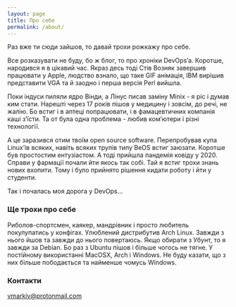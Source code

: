 ```yaml
---
layout: page
title: Про себе
permalink: /about/
---
```


Раз вже ти сюди зайшов, то давай трохи рожкажу про себе.

Все розказувати не буду, бо ж блог, то про хроніки  DevOpsʼa. Коротше, народився я в цікавий час.
Якраз десь тоді Стів Возняк завершив працювати у Apple, людство взнало, що таке GIF анімація, IBM 
вирішив представити VGA та й заодно і перша версія Perl вийшла.

Поки індуси пиляли ядро Вінди, а Лінус писав заміну Minix - я ріс і думав ким стати. 
Нарешті через 17 років пішов у медицину і зовсім, до речі, не жалію. Бо встиг і в аптеці попрацювати,
і в фамацевтичних компанія каші зʼїсти. Та от була одна проблема - любив комʼютери і різні технології.

А це заразився отим твоїм open source software. Перепробував купа Linuxʼів всяких, навіть всяких трупів
типу BeOS встиг заюзати. Коротше був простостим ентузіастом. А тоді прийшла пандемія ковіду у 2020.
Справи у фармації почали йти якось так собі. Тай я встиг трохи знань нових вхопити. Тому і було прийнято
рішення кидати роботу і йти у студенти. 

Так і почалась моя дорога у DevOps...

### Ще трохи про себе

Риболов-спортсмен, каякер, мандрівник і просто любитель покулупатись у конфігах. 
Улюблений дистрибутив Arch Linux. Завжди з нього йшов та завжди до нього повертаюсь.
Якщо обирати з Убунт, то я завжди за Debian. Бо раз з Ubuntu пішов і більше чогось не тягне.
У постійному використанні MacOSX, Arch і Windows. Не буду казати, що з них більше пободається
та найменше чомусь Windows.

### Контакти

[vmarkiv@protonmail.com](mailto:vmarkiv@protonmail.com)
